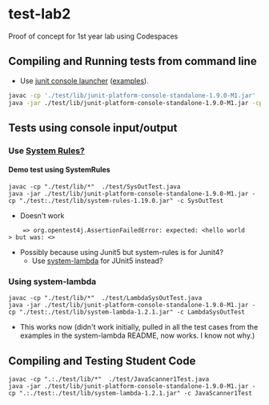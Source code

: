 # test-lab2
 Proof of concept for 1st year lab using Codespaces 


## Compiling and Running tests from command line
- Use [junit console launcher](https://junit.org/junit5/docs/current/user-guide/#running-tests-console-launcher) ([examples](https://mkyong.com/junit5/junit-5-consolelauncher-examples/)).
```sh
javac -cp './test/lib/junit-platform-console-standalone-1.9.0-M1.jar' ./test/ExampleJunitTest.java 
java -jar ./test/lib/junit-platform-console-standalone-1.9.0-M1.jar -cp './test' -c ExampleJunitTest
```


## Tests using console input/output
### Use [System Rules?](https://stefanbirkner.github.io/system-rules/)

#### Demo test using SystemRules
```
javac -cp "./test/lib/*"  ./test/SysOutTest.java
java -jar ./test/lib/junit-platform-console-standalone-1.9.0-M1.jar -cp "./test:./test/lib/system-rules-1.19.0.jar" -c SysOutTest
```
- Doesn't work
```
    => org.opentest4j.AssertionFailedError: expected: <hello world
> but was: <>
```
- Possibly because using Junit5 but system-rules is for Junit4?
  - Use [system-lambda](https://github.com/stefanbirkner/system-lambda) for JUnit5 instead?

### Using system-lambda
```
javac -cp "./test/lib/*"  ./test/LambdaSysOutTest.java
java -jar ./test/lib/junit-platform-console-standalone-1.9.0-M1.jar -cp "./test:./test/lib/system-lambda-1.2.1.jar" -c LambdaSysOutTest
```
- This works now (didn't work initially, pulled in all the test cases from the examples in the system-lambda README, now works. I know not why.)


## Compiling and Testing Student Code
```
javac -cp ".:./test/lib/*"  ./test/JavaScanner1Test.java 
java -jar ./test/lib/junit-platform-console-standalone-1.9.0-M1.jar -cp ".:./test:./test/lib/system-lambda-1.2.1.jar" -c JavaScanner1Test
```

